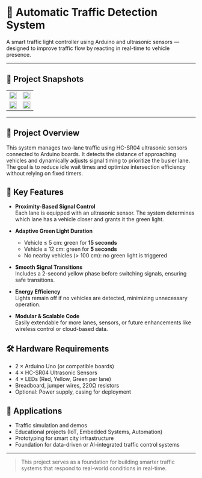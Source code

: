 # 🚦 Automatic Traffic Detection System

A smart traffic light controller using Arduino and ultrasonic sensors — designed to improve traffic flow by reacting in real-time to vehicle presence.

---

## 📸 Project Snapshots

<table>
  <tr>
    <td><img src="https://media.licdn.com/dms/image/v2/D4D22AQFOr5BwSDtgow/feedshare-shrink_2048_1536/B4DZYxSDuaHIAo-/0/1744583543516?e=1747872000&v=beta&t=LAQ1sXjWiSMOXvYiEoHcc2346N19MHb0I-sTO_tsm7E" width="100%"/></td>
    <td><img src="https://media.licdn.com/dms/image/v2/D4D22AQHydzE1dfYjsA/feedshare-shrink_2048_1536/B4DZYxSDueGwAs-/0/1744583545451?e=1747872000&v=beta&t=nLMZ7oRV5-2-Ubr6laTFUr-AhTQfBgDiQR0Kci6obtU" width="100%"/></td>
  </tr>
  <tr>
    <td><img src="https://media.licdn.com/dms/image/v2/D4D22AQEEE1gXdC4K_A/feedshare-shrink_2048_1536/B4DZYxSDukHIAo-/0/1744583545417?e=1747872000&v=beta&t=qKQyVPrStOk5uAWLpT6yNLTHRfd-dvQaVyMGHaqkz4A" width="100%"/></td>
    <td><img src="https://media.licdn.com/dms/image/v2/D4D22AQFNAvjJAFv_zg/feedshare-shrink_2048_1536/B4DZYxSDuHGwAo-/0/1744583544051?e=1747872000&v=beta&t=s_PLwuRwnCnVxZdoT0josfw1nalIq0-XLBTsbDt-6zw" width="100%"/></td>
  </tr>
</table>

---

## 📌 Project Overview

This system manages two-lane traffic using HC-SR04 ultrasonic sensors connected to Arduino boards. It detects the distance of approaching vehicles and dynamically adjusts signal timing to prioritize the busier lane. The goal is to reduce idle wait times and optimize intersection efficiency without relying on fixed timers.

## 🔧 Key Features

- **Proximity-Based Signal Control**  
  Each lane is equipped with an ultrasonic sensor. The system determines which lane has a vehicle closer and grants it the green light.

- **Adaptive Green Light Duration**  
  - Vehicle ≤ 5 cm: green for **15 seconds**  
  - Vehicle ≤ 12 cm: green for **5 seconds**  
  - No nearby vehicles (> 100 cm): no green light is triggered

- **Smooth Signal Transitions**  
  Includes a 2-second yellow phase before switching signals, ensuring safe transitions.

- **Energy Efficiency**  
  Lights remain off if no vehicles are detected, minimizing unnecessary operation.

- **Modular & Scalable Code**  
  Easily extendable for more lanes, sensors, or future enhancements like wireless control or cloud-based data.

## 🛠️ Hardware Requirements

- 2 × Arduino Uno (or compatible boards)  
- 4 × HC-SR04 Ultrasonic Sensors  
- 4 × LEDs (Red, Yellow, Green per lane)  
- Breadboard, jumper wires, 220Ω resistors  
- Optional: Power supply, casing for deployment

## 🧪 Applications

- Traffic simulation and demos  
- Educational projects (IoT, Embedded Systems, Automation)  
- Prototyping for smart city infrastructure  
- Foundation for data-driven or AI-integrated traffic control systems

---

> This project serves as a foundation for building smarter traffic systems that respond to real-world conditions in real-time.
